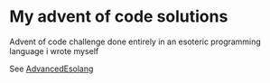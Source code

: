 # My advent of code solutions
Advent of code challenge done entirely in an esoteric programming language i wrote myself

See [AdvancedEsolang](https://github.com/Ketok4321/AdvancedEsolang)
